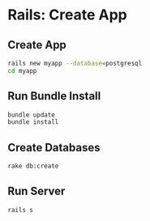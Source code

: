 # Rails: Create App

## Create App

```bash
rails new myapp --database=postgresql
cd myapp
```

## Run Bundle Install

```bash
bundle update
bundle install
```

## Create Databases

```bash
rake db:create
```

## Run Server

```bash
rails s
```
